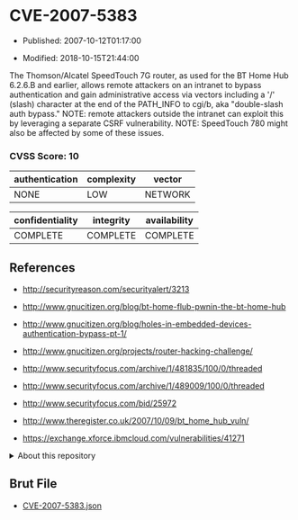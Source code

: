 # CVE-2007-5383

- Published: 2007-10-12T01:17:00

- Modified: 2018-10-15T21:44:00

The Thomson/Alcatel SpeedTouch 7G router, as used for the BT Home Hub 6.2.6.B and earlier, allows remote attackers on an intranet to bypass authentication and gain administrative access via vectors including a '/' (slash) character at the end of the PATH_INFO to cgi/b, aka "double-slash auth bypass." NOTE: remote attackers outside the intranet can exploit this by leveraging a separate CSRF vulnerability. NOTE: SpeedTouch 780 might also be affected by some of these issues.

### CVSS Score: **10**

| authentication | complexity | vector |
| --- | --- | --- |
| NONE | LOW | NETWORK |

| confidentiality | integrity | availability |
| --- | --- | --- |
| COMPLETE | COMPLETE | COMPLETE |

## References

* http://securityreason.com/securityalert/3213

* http://www.gnucitizen.org/blog/bt-home-flub-pwnin-the-bt-home-hub

* http://www.gnucitizen.org/blog/holes-in-embedded-devices-authentication-bypass-pt-1/

* http://www.gnucitizen.org/projects/router-hacking-challenge/

* http://www.securityfocus.com/archive/1/481835/100/0/threaded

* http://www.securityfocus.com/archive/1/489009/100/0/threaded

* http://www.securityfocus.com/bid/25972

* http://www.theregister.co.uk/2007/10/09/bt_home_hub_vuln/

* https://exchange.xforce.ibmcloud.com/vulnerabilities/41271

<details>
<summary>About this repository</summary> 

  This repository is part of the project [Live Hack CVE](https://github.com/Live-Hack-CVE). Main website can be found [www.live-hack.org](https://www.live-hack.org) 
  
  Made by [Sn0wAlice](https://github.com/Sn0wAlice) for the people that care about security and need to have a feed of the latest CVEs. Hope you enjoy it, don't forget to star the repo and follow me on [Twitter](https://twitter.com/Sn0wAlice) and [Github](https://github.com/Sn0wAlice). And that is my [personnal website](https://www.alice-snow.me/)

  - [Home Page](https://github.com/Live-Hack-CVE)
  - [Framework](https://github.com/Live-Hack-CVE/cve-framework)
  - [CVE database](https://github.com/Live-Hack-CVE/full_database)
  - [Changelog](https://github.com/Live-Hack-CVE/Changelog)
</details>

## Brut File

* [CVE-2007-5383.json](https://raw.githubusercontent.com/Live-Hack-CVE/full_database/main/cves/2007/CVE-2007-5383.json)

